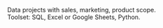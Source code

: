 Data projects with sales, marketing, product scope.  
Toolset: SQL, Excel or Google Sheets, Python.
